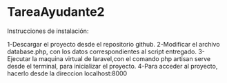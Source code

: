 TareaAyudante2
==============
Instrucciones de instalación:

1-Descargar el proyecto desde el repositorio github. 
2-Modificar el archivo database.php, con los datos correspondientes al script entregado. 
3-Ejecutar la maquina virtual de laravel,con el comando php artisan serve desde el terminal, para inicializar el proyecto. 
4-Para acceder al proyecto, hacerlo desde la direccion localhost:8000
